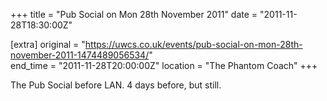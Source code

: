 +++
title = "Pub Social on Mon 28th November 2011"
date = "2011-11-28T18:30:00Z"

[extra]
original = "https://uwcs.co.uk/events/pub-social-on-mon-28th-november-2011-1474489056534/"    
end_time = "2011-11-28T20:00:00Z"
location = "The Phantom Coach"
+++

The Pub Social before LAN. 4 days before, but still.


